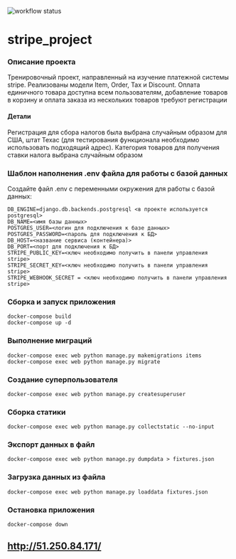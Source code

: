 ![workflow status](https://github.com/IrinaPolt/stripe_project/actions/workflows/main.yml/badge.svg)
# stripe_project

 ### Описание проекта
 Тренировочный проект, направленный на изучение платежной системы stripe. Реализованы модели Item, Order, Tax и Discount. Оплата единичного товара доступна всем пользователям, добавление товаров в корзину и оплата заказа из нескольких товаров требуют регистрации

#### Детали
 Регистрация для сбора налогов была выбрана случайным образом для США, штат Техас (для тестирования функционала необходимо использовать подходящий адрес). Категория товаров для получения ставки налога выбрана случайным образом

### Шаблон наполнения .env файла для работы с базой данных

Создайте файл .env с переменными окружения для работы с базой данных:
```
DB_ENGINE=django.db.backends.postgresql <в проекте используется postgresql>
DB_NAME=<имя базы данных>
POSTGRES_USER=<логин для подключения к базе данных>
POSTGRES_PASSWORD=<пароль для подключения к БД>
DB_HOST=<название сервиса (контейнера)>
DB_PORT=<порт для подключения к БД>
STRIPE_PUBLIC_KEY=<ключ необходимо получить в панели управления stripe>
STRIPE_SECRET_KEY=<ключ необходимо получить в панели управления stripe>
STRIPE_WEBHOOK_SECRET = <ключ необходимо получить в панели управления stripe>
```
### Сборка и запуск приложения

```
docker-compose build
docker-compose up -d
```

### Выполнение миграций

```
docker-compose exec web python manage.py makemigrations items
docker-compose exec web python manage.py migrate
```

### Создание суперпользователя

```
docker-compose exec web python manage.py createsuperuser
```

### Сборка статики

```
docker-compose exec web python manage.py collectstatic --no-input
```
### Экспорт данных в файл

```
docker-compose exec web python manage.py dumpdata > fixtures.json
```

### Загрузка данных из файла

```
docker-compose exec web python manage.py loaddata fixtures.json
```

### Остановка приложения

```
docker-compose down
```

## http://51.250.84.171/
